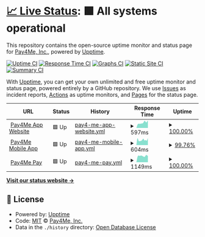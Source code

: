 # [📈 Live Status](https://status.pay4me.app): <!--live status--> **🟩 All systems operational**

This repository contains the open-source uptime monitor and status page for [Pay4Me, Inc.](https://pay4me.app/), powered by [Upptime](https://github.com/upptime/upptime).

[![Uptime CI](https://github.com/pay4me/upptime/workflows/Uptime%20CI/badge.svg)](https://github.com/pay4me/upptime/actions?query=workflow%3A%22Uptime+CI%22)
[![Response Time CI](https://github.com/upptime/pay4me/workflows/Response%20Time%20CI/badge.svg)](https://github.com/pay4me/upptime/actions?query=workflow%3A%22Response+Time+CI%22)
[![Graphs CI](https://github.com/pay4me/upptime/workflows/Graphs%20CI/badge.svg)](https://github.com/pay4me/upptime/actions?query=workflow%3A%22Graphs+CI%22)
[![Static Site CI](https://github.com/pay4me/upptime/workflows/Static%20Site%20CI/badge.svg)](https://github.com/pay4me/upptime/actions?query=workflow%3A%22Static+Site+CI%22)
[![Summary CI](https://github.com/pay4me/upptime/workflows/Summary%20CI/badge.svg)](https://github.com/pay4me/upptime/actions?query=workflow%3A%22Summary+CI%22)

With [Upptime](https://upptime.js.org), you can get your own unlimited and free uptime monitor and status page, powered entirely by a GitHub repository. We use [Issues](https://github.com/pay4me/upptime/issues) as incident reports, [Actions](https://github.com/pay4me/upptime/actions) as uptime monitors, and [Pages](https://status.pay4me.app) for the status page.

<!--start: status pages-->
<!-- This summary is generated by Upptime (https://github.com/upptime/upptime) -->
<!-- Do not edit this manually, your changes will be overwritten -->
<!-- prettier-ignore -->
| URL | Status | History | Response Time | Uptime |
| --- | ------ | ------- | ------------- | ------ |
| <img alt="" src="https://icons.duckduckgo.com/ip3/pay4me.app.ico" height="13"> [Pay4Me App Website](https://pay4me.app) | 🟩 Up | [pay4-me-app-website.yml](https://github.com/pay4me/upptime/commits/HEAD/history/pay4-me-app-website.yml) | <details><summary><img alt="Response time graph" src="./graphs/pay4-me-app-website/response-time-week.png" height="20"> 597ms</summary><br><a href="https://status.pay4me.app/history/pay4-me-app-website"><img alt="Response time 524" src="https://img.shields.io/endpoint?url=https%3A%2F%2Fraw.githubusercontent.com%2Fpay4me%2Fupptime%2FHEAD%2Fapi%2Fpay4-me-app-website%2Fresponse-time.json"></a><br><a href="https://status.pay4me.app/history/pay4-me-app-website"><img alt="24-hour response time 715" src="https://img.shields.io/endpoint?url=https%3A%2F%2Fraw.githubusercontent.com%2Fpay4me%2Fupptime%2FHEAD%2Fapi%2Fpay4-me-app-website%2Fresponse-time-day.json"></a><br><a href="https://status.pay4me.app/history/pay4-me-app-website"><img alt="7-day response time 597" src="https://img.shields.io/endpoint?url=https%3A%2F%2Fraw.githubusercontent.com%2Fpay4me%2Fupptime%2FHEAD%2Fapi%2Fpay4-me-app-website%2Fresponse-time-week.json"></a><br><a href="https://status.pay4me.app/history/pay4-me-app-website"><img alt="30-day response time 513" src="https://img.shields.io/endpoint?url=https%3A%2F%2Fraw.githubusercontent.com%2Fpay4me%2Fupptime%2FHEAD%2Fapi%2Fpay4-me-app-website%2Fresponse-time-month.json"></a><br><a href="https://status.pay4me.app/history/pay4-me-app-website"><img alt="1-year response time 524" src="https://img.shields.io/endpoint?url=https%3A%2F%2Fraw.githubusercontent.com%2Fpay4me%2Fupptime%2FHEAD%2Fapi%2Fpay4-me-app-website%2Fresponse-time-year.json"></a></details> | <details><summary><a href="https://status.pay4me.app/history/pay4-me-app-website">100.00%</a></summary><a href="https://status.pay4me.app/history/pay4-me-app-website"><img alt="All-time uptime 99.96%" src="https://img.shields.io/endpoint?url=https%3A%2F%2Fraw.githubusercontent.com%2Fpay4me%2Fupptime%2FHEAD%2Fapi%2Fpay4-me-app-website%2Fuptime.json"></a><br><a href="https://status.pay4me.app/history/pay4-me-app-website"><img alt="24-hour uptime 100.00%" src="https://img.shields.io/endpoint?url=https%3A%2F%2Fraw.githubusercontent.com%2Fpay4me%2Fupptime%2FHEAD%2Fapi%2Fpay4-me-app-website%2Fuptime-day.json"></a><br><a href="https://status.pay4me.app/history/pay4-me-app-website"><img alt="7-day uptime 100.00%" src="https://img.shields.io/endpoint?url=https%3A%2F%2Fraw.githubusercontent.com%2Fpay4me%2Fupptime%2FHEAD%2Fapi%2Fpay4-me-app-website%2Fuptime-week.json"></a><br><a href="https://status.pay4me.app/history/pay4-me-app-website"><img alt="30-day uptime 100.00%" src="https://img.shields.io/endpoint?url=https%3A%2F%2Fraw.githubusercontent.com%2Fpay4me%2Fupptime%2FHEAD%2Fapi%2Fpay4-me-app-website%2Fuptime-month.json"></a><br><a href="https://status.pay4me.app/history/pay4-me-app-website"><img alt="1-year uptime 99.96%" src="https://img.shields.io/endpoint?url=https%3A%2F%2Fraw.githubusercontent.com%2Fpay4me%2Fupptime%2FHEAD%2Fapi%2Fpay4-me-app-website%2Fuptime-year.json"></a></details>
| <img alt="" src="https://icons.duckduckgo.com/ip3/api.pay4me.app.ico" height="13"> [Pay4Me Mobile App](https://api.pay4me.app) | 🟩 Up | [pay4-me-mobile-app.yml](https://github.com/pay4me/upptime/commits/HEAD/history/pay4-me-mobile-app.yml) | <details><summary><img alt="Response time graph" src="./graphs/pay4-me-mobile-app/response-time-week.png" height="20"> 604ms</summary><br><a href="https://status.pay4me.app/history/pay4-me-mobile-app"><img alt="Response time 551" src="https://img.shields.io/endpoint?url=https%3A%2F%2Fraw.githubusercontent.com%2Fpay4me%2Fupptime%2FHEAD%2Fapi%2Fpay4-me-mobile-app%2Fresponse-time.json"></a><br><a href="https://status.pay4me.app/history/pay4-me-mobile-app"><img alt="24-hour response time 751" src="https://img.shields.io/endpoint?url=https%3A%2F%2Fraw.githubusercontent.com%2Fpay4me%2Fupptime%2FHEAD%2Fapi%2Fpay4-me-mobile-app%2Fresponse-time-day.json"></a><br><a href="https://status.pay4me.app/history/pay4-me-mobile-app"><img alt="7-day response time 604" src="https://img.shields.io/endpoint?url=https%3A%2F%2Fraw.githubusercontent.com%2Fpay4me%2Fupptime%2FHEAD%2Fapi%2Fpay4-me-mobile-app%2Fresponse-time-week.json"></a><br><a href="https://status.pay4me.app/history/pay4-me-mobile-app"><img alt="30-day response time 558" src="https://img.shields.io/endpoint?url=https%3A%2F%2Fraw.githubusercontent.com%2Fpay4me%2Fupptime%2FHEAD%2Fapi%2Fpay4-me-mobile-app%2Fresponse-time-month.json"></a><br><a href="https://status.pay4me.app/history/pay4-me-mobile-app"><img alt="1-year response time 551" src="https://img.shields.io/endpoint?url=https%3A%2F%2Fraw.githubusercontent.com%2Fpay4me%2Fupptime%2FHEAD%2Fapi%2Fpay4-me-mobile-app%2Fresponse-time-year.json"></a></details> | <details><summary><a href="https://status.pay4me.app/history/pay4-me-mobile-app">99.76%</a></summary><a href="https://status.pay4me.app/history/pay4-me-mobile-app"><img alt="All-time uptime 99.91%" src="https://img.shields.io/endpoint?url=https%3A%2F%2Fraw.githubusercontent.com%2Fpay4me%2Fupptime%2FHEAD%2Fapi%2Fpay4-me-mobile-app%2Fuptime.json"></a><br><a href="https://status.pay4me.app/history/pay4-me-mobile-app"><img alt="24-hour uptime 100.00%" src="https://img.shields.io/endpoint?url=https%3A%2F%2Fraw.githubusercontent.com%2Fpay4me%2Fupptime%2FHEAD%2Fapi%2Fpay4-me-mobile-app%2Fuptime-day.json"></a><br><a href="https://status.pay4me.app/history/pay4-me-mobile-app"><img alt="7-day uptime 99.76%" src="https://img.shields.io/endpoint?url=https%3A%2F%2Fraw.githubusercontent.com%2Fpay4me%2Fupptime%2FHEAD%2Fapi%2Fpay4-me-mobile-app%2Fuptime-week.json"></a><br><a href="https://status.pay4me.app/history/pay4-me-mobile-app"><img alt="30-day uptime 99.94%" src="https://img.shields.io/endpoint?url=https%3A%2F%2Fraw.githubusercontent.com%2Fpay4me%2Fupptime%2FHEAD%2Fapi%2Fpay4-me-mobile-app%2Fuptime-month.json"></a><br><a href="https://status.pay4me.app/history/pay4-me-mobile-app"><img alt="1-year uptime 99.91%" src="https://img.shields.io/endpoint?url=https%3A%2F%2Fraw.githubusercontent.com%2Fpay4me%2Fupptime%2FHEAD%2Fapi%2Fpay4-me-mobile-app%2Fuptime-year.json"></a></details>
| <img alt="" src="https://icons.duckduckgo.com/ip3/pay.pay4me.app.ico" height="13"> [Pay4Me Pay](https://pay.pay4me.app) | 🟩 Up | [pay4-me-pay.yml](https://github.com/pay4me/upptime/commits/HEAD/history/pay4-me-pay.yml) | <details><summary><img alt="Response time graph" src="./graphs/pay4-me-pay/response-time-week.png" height="20"> 1149ms</summary><br><a href="https://status.pay4me.app/history/pay4-me-pay"><img alt="Response time 1200" src="https://img.shields.io/endpoint?url=https%3A%2F%2Fraw.githubusercontent.com%2Fpay4me%2Fupptime%2FHEAD%2Fapi%2Fpay4-me-pay%2Fresponse-time.json"></a><br><a href="https://status.pay4me.app/history/pay4-me-pay"><img alt="24-hour response time 1218" src="https://img.shields.io/endpoint?url=https%3A%2F%2Fraw.githubusercontent.com%2Fpay4me%2Fupptime%2FHEAD%2Fapi%2Fpay4-me-pay%2Fresponse-time-day.json"></a><br><a href="https://status.pay4me.app/history/pay4-me-pay"><img alt="7-day response time 1149" src="https://img.shields.io/endpoint?url=https%3A%2F%2Fraw.githubusercontent.com%2Fpay4me%2Fupptime%2FHEAD%2Fapi%2Fpay4-me-pay%2Fresponse-time-week.json"></a><br><a href="https://status.pay4me.app/history/pay4-me-pay"><img alt="30-day response time 1169" src="https://img.shields.io/endpoint?url=https%3A%2F%2Fraw.githubusercontent.com%2Fpay4me%2Fupptime%2FHEAD%2Fapi%2Fpay4-me-pay%2Fresponse-time-month.json"></a><br><a href="https://status.pay4me.app/history/pay4-me-pay"><img alt="1-year response time 1200" src="https://img.shields.io/endpoint?url=https%3A%2F%2Fraw.githubusercontent.com%2Fpay4me%2Fupptime%2FHEAD%2Fapi%2Fpay4-me-pay%2Fresponse-time-year.json"></a></details> | <details><summary><a href="https://status.pay4me.app/history/pay4-me-pay">100.00%</a></summary><a href="https://status.pay4me.app/history/pay4-me-pay"><img alt="All-time uptime 99.95%" src="https://img.shields.io/endpoint?url=https%3A%2F%2Fraw.githubusercontent.com%2Fpay4me%2Fupptime%2FHEAD%2Fapi%2Fpay4-me-pay%2Fuptime.json"></a><br><a href="https://status.pay4me.app/history/pay4-me-pay"><img alt="24-hour uptime 100.00%" src="https://img.shields.io/endpoint?url=https%3A%2F%2Fraw.githubusercontent.com%2Fpay4me%2Fupptime%2FHEAD%2Fapi%2Fpay4-me-pay%2Fuptime-day.json"></a><br><a href="https://status.pay4me.app/history/pay4-me-pay"><img alt="7-day uptime 100.00%" src="https://img.shields.io/endpoint?url=https%3A%2F%2Fraw.githubusercontent.com%2Fpay4me%2Fupptime%2FHEAD%2Fapi%2Fpay4-me-pay%2Fuptime-week.json"></a><br><a href="https://status.pay4me.app/history/pay4-me-pay"><img alt="30-day uptime 100.00%" src="https://img.shields.io/endpoint?url=https%3A%2F%2Fraw.githubusercontent.com%2Fpay4me%2Fupptime%2FHEAD%2Fapi%2Fpay4-me-pay%2Fuptime-month.json"></a><br><a href="https://status.pay4me.app/history/pay4-me-pay"><img alt="1-year uptime 99.95%" src="https://img.shields.io/endpoint?url=https%3A%2F%2Fraw.githubusercontent.com%2Fpay4me%2Fupptime%2FHEAD%2Fapi%2Fpay4-me-pay%2Fuptime-year.json"></a></details>

<!--end: status pages-->

[**Visit our status website →**](https://status.pay4me.app)

## 📄 License

- Powered by: [Upptime](https://github.com/upptime/upptime)
- Code: [MIT](./LICENSE) © [Pay4Me, Inc.](https://pay4me.app/)
- Data in the `./history` directory: [Open Database License](https://opendatacommons.org/licenses/odbl/1-0/)
